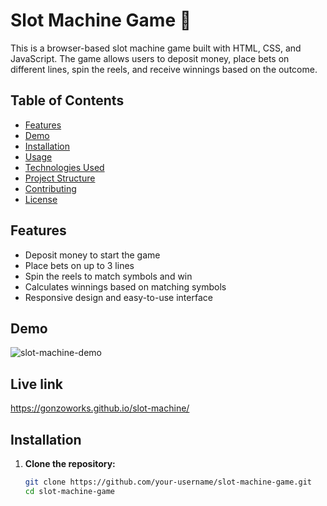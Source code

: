 # Slot Machine Game 🎰

This is a browser-based slot machine game built with HTML, CSS, and JavaScript. The game allows users to deposit money, place bets on different lines, spin the reels, and receive winnings based on the outcome.

## Table of Contents
- [Features](#features)
- [Demo](#demo)
- [Installation](#installation)
- [Usage](#usage)
- [Technologies Used](#technologies-used)
- [Project Structure](#project-structure)
- [Contributing](#contributing)
- [License](#license)

## Features
- Deposit money to start the game
- Place bets on up to 3 lines
- Spin the reels to match symbols and win
- Calculates winnings based on matching symbols
- Responsive design and easy-to-use interface

## Demo

![slot-machine-demo](https://github.com/user-attachments/assets/48acd1bc-101a-4d29-ad44-6a4b55f0cefe)

## Live link
https://gonzoworks.github.io/slot-machine/

## Installation

1. **Clone the repository:**
   ```bash
   git clone https://github.com/your-username/slot-machine-game.git
   cd slot-machine-game
